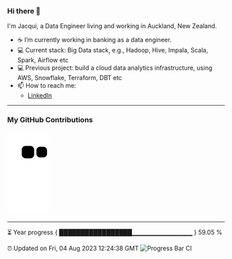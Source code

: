 ### Hi there 👋
I'm Jacqui, a Data Engineer living and working in Auckland, New Zealand.
- ☕ I’m currently working in banking as a data engineer.
- 💻 Current stack: Big Data stack, e.g., Hadoop, Hive, Impala, Scala, Spark, Airflow etc
- 💻 Previous project: build a cloud data analytics infrastructure, using AWS, Snowflake, Terraform, DBT etc
- 📫 How to reach me: 
     - [LinkedIn](https://www.linkedin.com/in/jacqui-wu/) 
 
---
### My GitHub Contributions    

![](https://raw.githubusercontent.com/phh95/phh95/main/assets/github-contribution-grid-snake.svg)

---
⏳ Year progress { █████████████████▁▁▁▁▁▁▁▁▁▁▁▁▁ } 59.05 %

⏰ Updated on Fri, 04 Aug 2023 12:24:38 GMT
![Progress Bar CI](https://github.com/jacquiwuc/jacquiwuc/workflows/Progress%20Bar%20CI/badge.svg)


